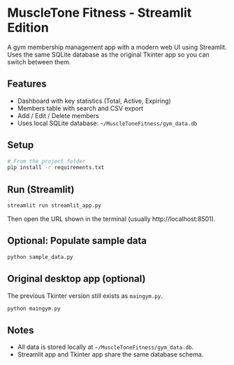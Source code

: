 # MuscleTone Fitness - Streamlit Edition

A gym membership management app with a modern web UI using Streamlit. Uses the same SQLite database as the original Tkinter app so you can switch between them.

## Features
- Dashboard with key statistics (Total, Active, Expiring)
- Members table with search and CSV export
- Add / Edit / Delete members
- Uses local SQLite database: `~/MuscleToneFitness/gym_data.db`

## Setup
```bash
# From the project folder
pip install -r requirements.txt
```

## Run (Streamlit)
```bash
streamlit run streamlit_app.py
```
Then open the URL shown in the terminal (usually http://localhost:8501).

## Optional: Populate sample data
```bash
python sample_data.py
```

## Original desktop app (optional)
The previous Tkinter version still exists as `maingym.py`.
```bash
python maingym.py
```

## Notes
- All data is stored locally at `~/MuscleToneFitness/gym_data.db`.
- Streamlit app and Tkinter app share the same database schema.
